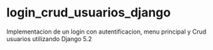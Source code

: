 # login_crud_usuarios_django
Implementacion de un login con autentificacion, menu principal y Crud usuarios utilizando Django 5.2
